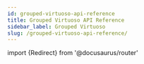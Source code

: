 ```yaml
---
id: grouped-virtuoso-api-reference
title: Grouped Virtuoso API Reference
sidebar_label: Grouped Virtuoso
slug: /grouped-virtuoso-api-reference/
---
```

import {Redirect} from '@docusaurus/router'

<Redirect to="../virtuoso-api-reference/" />
